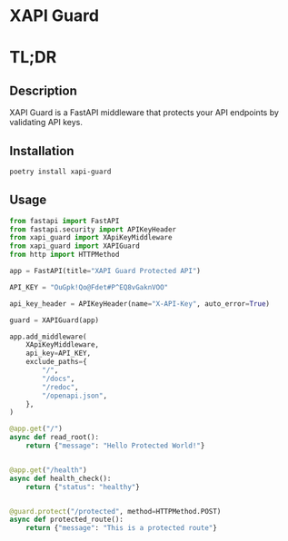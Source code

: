 # XAPI Guard

# TL;DR

## Description

XAPI Guard is a FastAPI middleware that protects your API endpoints by validating API keys.

## Installation

```bash
poetry install xapi-guard
```

## Usage

```python
from fastapi import FastAPI
from fastapi.security import APIKeyHeader
from xapi_guard import XApiKeyMiddleware
from xapi_guard import XAPIGuard
from http import HTTPMethod

app = FastAPI(title="XAPI Guard Protected API")

API_KEY = "OuGpk!Qo@Fdet#P^EQ8vGaknVOO"

api_key_header = APIKeyHeader(name="X-API-Key", auto_error=True)

guard = XAPIGuard(app)

app.add_middleware(
    XApiKeyMiddleware,
    api_key=API_KEY,
    exclude_paths={
        "/",
        "/docs",
        "/redoc",
        "/openapi.json",
    },
)

@app.get("/")
async def read_root():
    return {"message": "Hello Protected World!"}


@app.get("/health")
async def health_check():
    return {"status": "healthy"}


@guard.protect("/protected", method=HTTPMethod.POST)
async def protected_route():
    return {"message": "This is a protected route"}
```